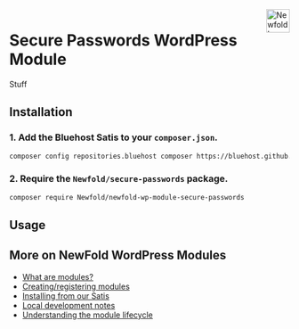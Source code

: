 <a href="https://newfold.com/" target="_blank">
    <img src="https://newfold.com/content/experience-fragments/newfold/site-header/master/_jcr_content/root/header/logo.coreimg.svg/1621395071423/newfold-digital.svg" alt="Newfold Logo" title="Newfold Digital" align="right" 
height="42" />
</a>

# Secure Passwords WordPress Module

Stuff

## Installation

### 1. Add the Bluehost Satis to your `composer.json`.

 ```bash
 composer config repositories.bluehost composer https://bluehost.github.io/satis
 ```

### 2. Require the `Newfold/secure-passwords` package.

 ```bash
 composer require Newfold/newfold-wp-module-secure-passwords
 ```

## Usage

## More on NewFold WordPress Modules

* <a href="https://github.com/bluehost/endurance-wp-module-loader#endurance-wordpress-modules">What are modules?</a>
* <a href="https://github.com/bluehost/endurance-wp-module-loader#creating--registering-a-module">Creating/registering
  modules</a>
* <a href="https://github.com/bluehost/endurance-wp-module-loader#installing-from-our-satis">Installing from our
  Satis</a>
* <a href="https://github.com/bluehost/endurance-wp-module-loader#local-development">Local development notes</a>
* <a href="https://github.com/bluehost/endurance-wp-module-loader#understanding-the-module-lifecycle">Understanding the
  module lifecycle</a>
